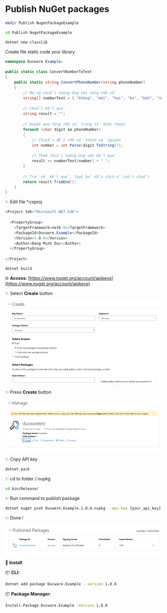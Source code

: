 # Publish NuGet packages

```bash
mkdir Publish NugetPackageExample
```

```bash
cd Publish NugetPackageExample
```

```bash
dotnet new classlib
```

Create file static code your library

```csharp
namespace Ducware.Example;

public static class ConvertNumberToText
{
    public static string ConvertPhoneNumber(string phoneNumber) 
    {
        // Mảng chuỗi tương ứng với từng chữ số
        string[] numberText = { "không", "một", "hai", "ba", "bốn", "năm", "sáu", "bảy", "tám", "chín" };
        
        // Chuỗi kết quả
        string result = "";
        
        // Duyệt qua từng chữ số trong số điện thoại
        foreach (char digit in phoneNumber)
        {
            // Chuyển đổi chữ số thành số nguyên
            int number = int.Parse(digit.ToString());

            // Thêm chuỗi tương ứng vào kết quả
            result += numberText[number] + " ";
        }
        
        // Trả về kết quả, loại bỏ dấu cách ở cuối chuỗi
        return result.TrimEnd();
    }
}
```

✨ Edit file *.csproj

```csharp
<Project Sdk="Microsoft.NET.Sdk">

  <PropertyGroup>
    <TargetFramework>net8.0</TargetFramework>
    <PackageId>Ducware.Example</PackageId>
    <Version>1.0.0</Version>
    <Author>Dang Minh Duc</Author>
  </PropertyGroup>

</Project>
```

```bash
dotnet build
```

🌐 **Access**: [https://www.nuget.org/account/apikeys](https://www.nuget.org/account/apikeys)

✨ Select **Create** button 

![Untitled](Publish%20NuGet%20packages%201dcb2e9d3fd440d2b4d7c92bf56f8f73/Untitled.png)

✨ Press **Create** button

![Untitled](Publish%20NuGet%20packages%201dcb2e9d3fd440d2b4d7c92bf56f8f73/Untitled%201.png)

✨ Copy API key

```bash
dotnet pack
```

✨ cd to folder */*.nupkg

```bash
cd bin/Release/
```

✨ Run command to publish package

```bash
dotnet nuget push Ducware.Example.1.0.0.nupkg --api-key {your_api_key} --source https://api.nuget.org/v3/index.json
```

✨ Done !

![Untitled](Publish%20NuGet%20packages%201dcb2e9d3fd440d2b4d7c92bf56f8f73/Untitled%202.png)

🧩 **Install**

📦 **CLI:**

```bash
dotnet add package Ducware.Example --version 1.0.0
```

📦 **Package Manager:**

```bash
Install-Package Ducware.Example -Version 1.0.0
```

